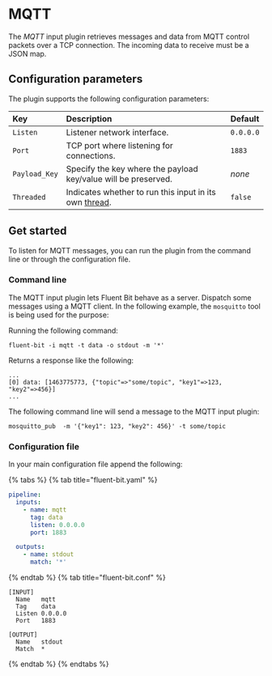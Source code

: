# MQTT

The _MQTT_ input plugin retrieves messages and data from MQTT control packets over a TCP connection. The incoming data to receive must be a JSON map.

## Configuration parameters

The plugin supports the following configuration parameters:

| Key           | Description                                                                                             | Default   |
|:--------------|:--------------------------------------------------------------------------------------------------------|:----------|
| `Listen`      | Listener network interface.                                                                             | `0.0.0.0` |
| `Port`        | TCP port where listening for connections.                                                               | `1883`    |
| `Payload_Key` | Specify the key where the payload key/value will be preserved.                                          | _none_    |
| `Threaded`    | Indicates whether to run this input in its own [thread](../../administration/multithreading.md#inputs). | `false`   |

## Get started

To listen for MQTT messages, you can run the plugin from the command line or through the configuration file.

### Command line

The MQTT input plugin lets Fluent Bit behave as a server. Dispatch some messages using a MQTT client. In the following example, the `mosquitto` tool is being used for the purpose:

Running the following command:

```shell
fluent-bit -i mqtt -t data -o stdout -m '*'
```

Returns a response like the following:

```text
...
[0] data: [1463775773, {"topic"=>"some/topic", "key1"=>123, "key2"=>456}]
...
```

The following command line will send a message to the MQTT input plugin:

```shell
mosquitto_pub  -m '{"key1": 123, "key2": 456}' -t some/topic
```

### Configuration file

In your main configuration file append the following:

{% tabs %}
{% tab title="fluent-bit.yaml" %}

```yaml
pipeline:
  inputs:
    - name: mqtt
      tag: data
      listen: 0.0.0.0
      port: 1883

  outputs:
    - name: stdout
      match: '*'
```

{% endtab %}
{% tab title="fluent-bit.conf" %}

```text
[INPUT]
  Name   mqtt
  Tag    data
  Listen 0.0.0.0
  Port   1883

[OUTPUT]
  Name   stdout
  Match  *
```

{% endtab %}
{% endtabs %}
